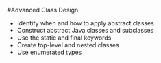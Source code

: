 #Advanced Class Design
* Identify when and how to apply abstract classes
* Construct abstract Java classes and subclasses
* Use the static and final keywords
* Create top-level and nested classes
* Use enumerated types